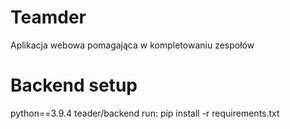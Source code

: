 # Teamder

Aplikacja webowa pomagająca w kompletowaniu zespołów

# Backend setup

python==3.9.4
teader/backend run: pip install -r requirements.txt
